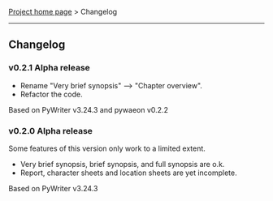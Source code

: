 [Project home page](index) > Changelog

------------------------------------------------------------------------

## Changelog

### v0.2.1 Alpha release

- Rename "Very brief synopsis" --> "Chapter overview".
- Refactor the code.

Based on PyWriter v3.24.3 and pywaeon v0.2.2

### v0.2.0 Alpha release

Some features of this version only work to a limited extent.

- Very brief synopsis, brief synopsis, and full synopsis are o.k.
- Report, character sheets and location sheets are yet incomplete.

Based on PyWriter v3.24.3

